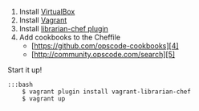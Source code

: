 1. Install [VirtualBox][1]
2. Install [Vagrant][2]
3. Install [librarian-chef plugin][3]
4. Add cookbooks to the Cheffile
    * [https://github.com/opscode-cookbooks][4]
    * [http://community.opscode.com/search][5]


Start it up!

    :::bash
        $ vagrant plugin install vagrant-librarian-chef
        $ vagrant up


[1]: https://www.virtualbox.org/wiki/Downloads
[2]: http://downloads.vagrantup.com/
[3]: https://github.com/jimmycuadra/vagrant-librarian-chef
[4]: https://github.com/opscode-cookbooks
[5]: http://community.opscode.com/search
